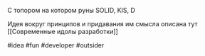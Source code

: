 С топором на котором руны SOLID, KIS, D

Идея вокруг принципов и придавания им смысла описана тут [[Современные идолы разработки]]

#idea #fun #developer #outsider